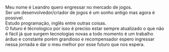 Meu nome é Leandro quero engressar no mercado de jogos.<br>
Ser um desenvolvedor/criador de jogos é um sonho antigo mas agora é possivel.<br>
Estudo programação, inglês entre outras coisas.<br>
O futuro é técnologico por isso é preciso estar sempre atualizado o que não é fácil já que surgem tecnologias novas a todo momento
é um trabalho árduo e constante porém grandioso e recompensador espero ingressar nessa jornada e dar o meu melhor por esse futuro que nos espera.
